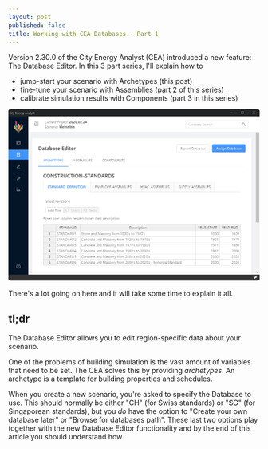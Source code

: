 ```yaml
---
layout: post
published: false
title: Working with CEA Databases - Part 1
---
```


Version 2.30.0 of the City Energy Analyst (CEA) introduced a new feature: The Database Editor. In this 3 part series, I'll explain how to

- jump-start your scenario with Archetypes (this post)
- fine-tune your scenario with Assemblies (part 2 of this series)
- calibrate simulation results with Components (part 3 in this series)

![The Database Editor](../images/2020-02-24-cea-databases/database-editor-screenshot.png)

There's a lot going on here and it will take some time to explain it all.

## tl;dr

The Database Editor allows you to edit region-specific data about your scenario.

One of the problems of building simulation is the vast amount of variables that need to be set. The CEA solves this by providing _archetypes_. An archetype is a template for building properties and schedules.

When you create a new scenario, you're asked to specify the Database to use. This should normally be either "CH" (for Swiss standards) or "SG" (for Singaporean standards), but you _do_ have the option to "Create your own database later" or "Browse for databases path". These last two options play together with the new Database Editor functionality and by the end of this article you should understand how.

